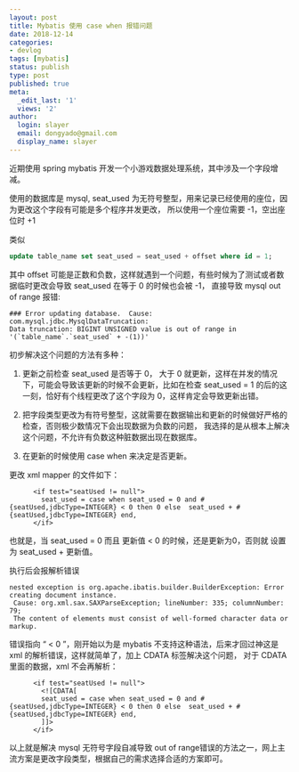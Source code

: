 ```yaml
---
layout: post
title: Mybatis 使用 case when 报错问题
date: 2018-12-14
categories:
- devlog
tags: [mybatis]
status: publish
type: post
published: true
meta:
  _edit_last: '1'
  views: '2'
author:
  login: slayer
  email: dongyado@gmail.com
  display_name: slayer
---
```


近期使用 spring mybatis 开发一个小游戏数据处理系统，其中涉及一个字段增减。

使用的数据库是 mysql, seat_used 为无符号整型，用来记录已经使用的座位，因为更改这个字段有可能是多个程序并发更改，
所以使用一个座位需要 -1，空出座位时 +1

类似
```sql
update table_name set seat_used = seat_used + offset where id = 1;
```

其中 offset 可能是正数和负数，这样就遇到一个问题，有些时候为了测试或者数据临时更改会导致 seat_used 在等于 0 的时候也会被 -1，
直接导致 mysql out of range 报错:
 
 ```text
### Error updating database.  Cause: com.mysql.jdbc.MysqlDataTruncation: 
Data truncation: BIGINT UNSIGNED value is out of range in '(`table_name`.`seat_used` + -(1))'
```

初步解决这个问题的方法有多种：

1. 更新之前检查 seat_used 是否等于 0， 大于 0 就更新，这样在并发的情况下，可能会导致该更新的时候不会更新，比如在检查 
seat_used = 1 的后的这一刻，恰好有个线程更改了这个字段为 0，这样肯定会导致更新出错。

2. 把字段类型更改为有符号整型，这就需要在数据输出和更新的时候做好严格的检查，否则极少数情况下会出现数据为负数的问题，
我选择的是从根本上解决这个问题，不允许有负数这种脏数据出现在数据库。

3. 在更新的时候使用 case when 来决定是否更新。

更改 xml mapper 的文件如下：

```text
      <if test="seatUsed != null">
        seat_used = case when seat_used = 0 and #{seatUsed,jdbcType=INTEGER} < 0 then 0 else  seat_used + #{seatUsed,jdbcType=INTEGER} end,
      </if>
```

也就是，当 seat_used = 0 而且 更新值 < 0 的时候，还是更新为0，否则就 设置为 seat_used + 更新值。

执行后会报解析错误

```text
nested exception is org.apache.ibatis.builder.BuilderException: Error creating document instance. 
 Cause: org.xml.sax.SAXParseException; lineNumber: 335; columnNumber: 79; 
 The content of elements must consist of well-formed character data or markup.

```

错误指向 “ < 0 ”，刚开始以为是 mybatis 不支持这种语法，后来才回过神这是 xml 的解析错误，这样就简单了，加上 CDATA 标签解决这个问题，
对于 CDATA 里面的数据，xml 不会再解析：


```text
      <if test="seatUsed != null">
        <![CDATA[
        seat_used = case when seat_used = 0 and #{seatUsed,jdbcType=INTEGER} < 0 then 0 else  seat_used + #{seatUsed,jdbcType=INTEGER} end,
        ]]>
      </if>
```

以上就是解决 mysql 无符号字段自减导致 out of range错误的方法之一，网上主流方案是更改字段类型，根据自己的需求选择合适的方案即可。